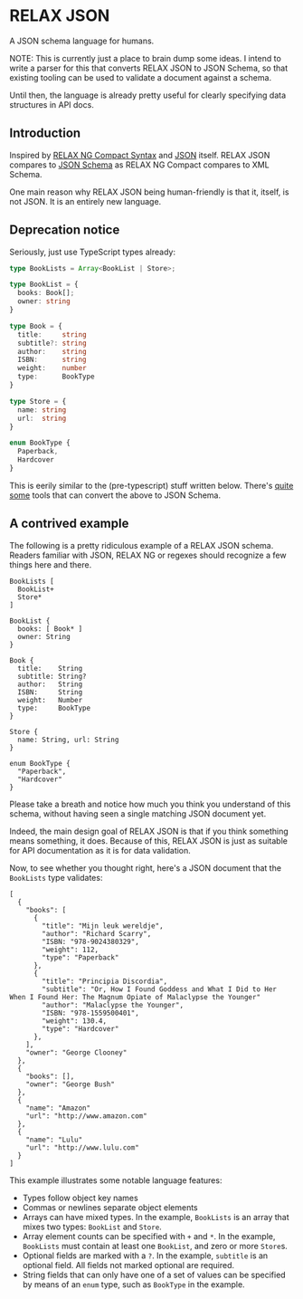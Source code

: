 RELAX JSON
==========

A JSON schema language for humans.

NOTE: This is currently just a place to brain dump some ideas. 
I intend to write a parser for this that converts RELAX JSON to JSON Schema, 
so that existing tooling can be used to validate a document against a schema.

Until then, the language is already pretty useful for clearly specifying data structures in API docs.

Introduction
------------

Inspired by [RELAX NG Compact Syntax](http://www.relaxng.org/compact-tutorial-20030326.html) and [JSON](http://json.org) itself. 
RELAX JSON compares to [JSON Schema](http://json-schema.org/examples.html) as RELAX NG Compact compares to XML Schema.

One main reason why RELAX JSON being human-friendly is that it, itself, is not JSON. 
It is an entirely new language. 


Deprecation notice
------------------
Seriously, just use TypeScript types already:
```ts
type BookLists = Array<BookList | Store>;

type BookList = {
  books: Book[];
  owner: string 
}

type Book = {
  title:     string
  subtitle?: string
  author:    string 
  ISBN:      string 
  weight:    number 
  type:      BookType 
}

type Store = {
  name: string
  url:  string
}

enum BookType {
  Paperback,
  Hardcover
}
```

This is eerily similar to the (pre-typescript) stuff written below. There's [quite](https://github.com/lbovet/typson) [some](https://github.com/YousefED/typescript-json-schema) tools that can convert the above to JSON Schema.



A contrived example
-------------------

The following is a pretty ridiculous example of a RELAX JSON schema.
Readers familiar with JSON, RELAX NG or regexes should recognize a few things here and there.

    BookLists [
      BookList+
      Store*
    ]
    
    BookList {
      books: [ Book* ]  
      owner: String 
    }
    
    Book {
      title:    String
      subtitle: String? 
      author:   String 
      ISBN:     String 
      weight:   Number 
      type:     BookType 
    }
    
    Store {
      name: String, url: String 
    }
    
    enum BookType {
      "Paperback",
      "Hardcover"
    }

Please take a breath and notice how much you think you understand of this schema,
without having seen a single matching JSON document yet.

Indeed, the main design goal of RELAX JSON is that if you think something means something, it does.
Because of this, RELAX JSON is just as suitable for API documentation as it is for data validation.

Now, to see whether you thought right, here's a JSON document that the `BookLists` type validates:

    [
      {
        "books": [
          {
            "title": "Mijn leuk wereldje",
            "author": "Richard Scarry",
            "ISBN: "978-9024380329",
            "weight": 112,
            "type": "Paperback"
          },
          {
            "title": "Principia Discordia",
            "subtitle": "Or, How I Found Goddess and What I Did to Her When I Found Her: The Magnum Opiate of Malaclypse the Younger"
            "author": "Malaclypse the Younger",
            "ISBN: "978-1559500401",
            "weight": 130.4,
            "type": "Hardcover"
          },
        ],
        "owner": "George Clooney"
      },
      {
        "books": [],
        "owner": "George Bush"
      },
      {
        "name": "Amazon"
        "url": "http://www.amazon.com"
      },
      {
        "name": "Lulu"
        "url": "http://www.lulu.com"
      }
    ]


This example illustrates some notable language features:

* Types follow object key names
* Commas or newlines separate object elements
* Arrays can have mixed types. 
  In the example, `BookLists` is an array that mixes two types: `BookList` and `Store`.
* Array element counts can be specified with `+` and `*`. 
  In the example, `BookLists` must contain at least one `BookList`, and zero or more `Store`s.
* Optional fields are marked with a `?`. In the example, `subtitle` is an optional field. 
  All fields not marked optional are required.
* String fields that can only have one of a set of values can be specified by means of an `enum` type, 
  such as `BookType` in the example.
